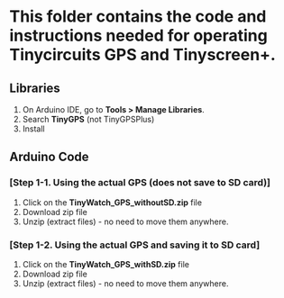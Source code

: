 # This folder contains the code and instructions needed for operating Tinycircuits GPS and Tinyscreen+. 

## Libraries
1. On Arduino IDE, go to **Tools > Manage Libraries**. 
2. Search **TinyGPS** (not TinyGPSPlus)
3. Install 

## Arduino Code

### [Step 1-1. Using the actual GPS (does not save to SD card)]
1. Click on the **TinyWatch_GPS_withoutSD.zip** file
2. Download zip file
3. Unzip (extract files) - no need to move them anywhere.

### [Step 1-2. Using the actual GPS and saving it to SD card]
1. Click on the **TinyWatch_GPS_withSD.zip** file
2. Download zip file
3. Unzip (extract files) - no need to move them anywhere.
